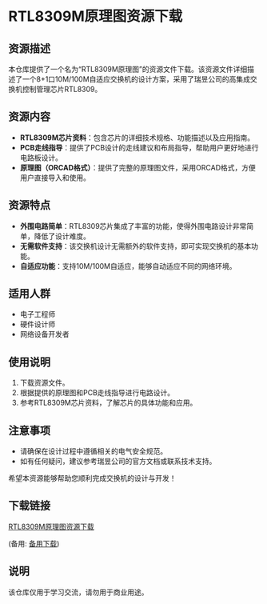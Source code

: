 # RTL8309M原理图资源下载

## 资源描述

本仓库提供了一个名为“RTL8309M原理图”的资源文件下载。该资源文件详细描述了一个8+1口10M/100M自适应交换机的设计方案，采用了瑞昱公司的高集成交换机控制管理芯片RTL8309。

## 资源内容

- **RTL8309M芯片资料**：包含芯片的详细技术规格、功能描述以及应用指南。
- **PCB走线指导**：提供了PCB设计的走线建议和布局指导，帮助用户更好地进行电路板设计。
- **原理图（ORCAD格式）**：提供了完整的原理图文件，采用ORCAD格式，方便用户直接导入和使用。

## 资源特点

- **外围电路简单**：RTL8309芯片集成了丰富的功能，使得外围电路设计非常简单，降低了设计难度。
- **无需软件支持**：该交换机设计无需额外的软件支持，即可实现交换机的基本功能。
- **自适应功能**：支持10M/100M自适应，能够自动适应不同的网络环境。

## 适用人群

- 电子工程师
- 硬件设计师
- 网络设备开发者

## 使用说明

1. 下载资源文件。
2. 根据提供的原理图和PCB走线指导进行电路设计。
3. 参考RTL8309M芯片资料，了解芯片的具体功能和应用。

## 注意事项

- 请确保在设计过程中遵循相关的电气安全规范。
- 如有任何疑问，建议参考瑞昱公司的官方文档或联系技术支持。

希望本资源能够帮助您顺利完成交换机的设计与开发！

## 下载链接
[RTL8309M原理图资源下载](https://pan.quark.cn/s/3180940272a9) 

(备用: [备用下载](https://pan.baidu.com/s/1ns00KW3aDEPoGaXwPS6GMg?pwd=i3u6))

## 说明

该仓库仅用于学习交流，请勿用于商业用途。
